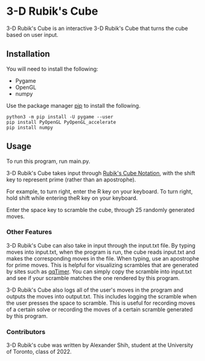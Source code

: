 # 3-D Rubik's Cube

3-D Rubik's Cube is an interactive 3-D Rubik's Cube that turns the cube 
based on user input.

## Installation

You will need to install the following:

* Pygame
* OpenGL
* numpy

Use the package manager [pip](https://pip.pypa.io/en/stable/) to install the 
following.
```
python3 -m pip install -U pygame --user
pip install PyOpenGL PyOpenGL_accelerate
pip install numpy
```

## Usage

To run this program, run main.py.

3-D Rubik's Cube takes input through 
[Rubik's Cube Notation](https://ruwix.com/the-rubiks-cube/notation/), with 
the shift key to represent prime (rather than an apostrophe).

For example, to turn right, enter the R key on your keyboard. To turn right,
hold shift while entering theR key on your keyboard.

Enter the space key to scramble the cube, through 25 randomly generated moves.

### Other Features

3-D Rubik's Cube can also take in input through the input.txt file. By typing
moves into input.txt, when the program is run, the cube reads input.txt and 
makes the corresponding moves in the file. When typing, use an apostrophe for 
prime moves. This is helpful for visualizing scrambles that are generated by
sites such as [qqTimer](http://qqtimer.net/). You can simply copy the scramble
into input.txt and see if your scramble matches the one rendered by this 
program.

3-D Rubik's Cube also logs all of the user's moves in the program and outputs
the moves into output.txt. This includes logging the scramble when the user
presses the space to scramble. This is useful for recording moves of a certain
solve or recording the moves of a certain scramble generated by this program.

### Contributors
3-D Rubik's cube was written by Alexander Shih, student at the University 
of Toronto, class of 2022. 
